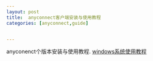 ```yaml
---
layout: post
title:  anyconnect客户端安装与使用教程
categories: [anyconnect,guide]


---
```


anyconenct个版本安装与使用教程.
[windows系统使用教程](https://share.nite07.com/api/v3/file/source/18077/win%E5%AE%89%E8%A3%85%E4%BD%BF%E7%94%A8%E6%95%99%E7%A8%8B.pdf?sign=9RzCWsM0wliPqXLsgZy4XqrbyFld61jAsaVFUdHXzzg%3D%3A0)

